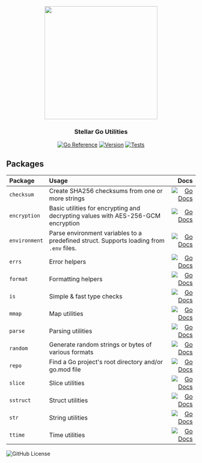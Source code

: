 <div align="center">

<img src="https://res.cloudinary.com/stellaraf/image/upload/v1604277355/stellar-logo-gradient.svg" width="300">

### Stellar Go Utilities

[![Go Reference](https://img.shields.io/badge/godoc-reference-007D9C.svg?style=for-the-badge)](https://pkg.go.dev/go.stellar.af/go-utils) [![Version](https://img.shields.io/github/v/tag/stellaraf/go-utils?color=%2306D6A0&label=version&style=for-the-badge)](https://github.com/stellaraf/go-utils/tags) [![Tests](https://img.shields.io/github/actions/workflow/status/stellaraf/go-utils/tests.yml?style=for-the-badge)](https://github.com/stellaraf/go-utils/actions/workflows/tests.yml)
  
</div>

## Packages

| Package       | Usage                                                                                   |                                                                                                                                             Docs |
| :------------ | :-------------------------------------------------------------------------------------- | -----------------------------------------------------------------------------------------------------------------------------------------------: |
| `checksum`    | Create SHA256 checksums from one or more strings                                        |    [![Go Docs](https://img.shields.io/badge/godoc-reference-007D9C.svg?style=for-the-badge)](https://pkg.go.dev/go.stellar.af/go-utils/checksum) |
| `encryption`  | Basic utilities for encrypting and decrypting values with AES-256-GCM encryption        |  [![Go Docs](https://img.shields.io/badge/godoc-reference-007D9C.svg?style=for-the-badge)](https://pkg.go.dev/go.stellar.af/go-utils/encryption) |
| `environment` | Parse environment variables to a predefined struct. Supports loading from `.env` files. | [![Go Docs](https://img.shields.io/badge/godoc-reference-007D9C.svg?style=for-the-badge)](https://pkg.go.dev/go.stellar.af/go-utils/environment) |
| `errs`        | Error helpers                                                                           |        [![Go Docs](https://img.shields.io/badge/godoc-reference-007D9C.svg?style=for-the-badge)](https://pkg.go.dev/go.stellar.af/go-utils/errs) |
| `format`      | Formatting helpers                                                                      |      [![Go Docs](https://img.shields.io/badge/godoc-reference-007D9C.svg?style=for-the-badge)](https://pkg.go.dev/go.stellar.af/go-utils/format) |
| `is`          | Simple & fast type checks                                                               |          [![Go Docs](https://img.shields.io/badge/godoc-reference-007D9C.svg?style=for-the-badge)](https://pkg.go.dev/go.stellar.af/go-utils/is) |
| `mmap`        | Map utilities                                                                           |        [![Go Docs](https://img.shields.io/badge/godoc-reference-007D9C.svg?style=for-the-badge)](https://pkg.go.dev/go.stellar.af/go-utils/mmap) |
| `parse`       | Parsing utilities                                                                       |       [![Go Docs](https://img.shields.io/badge/godoc-reference-007D9C.svg?style=for-the-badge)](https://pkg.go.dev/go.stellar.af/go-utils/parse) |
| `random`      | Generate random strings or bytes of various formats                                     |      [![Go Docs](https://img.shields.io/badge/godoc-reference-007D9C.svg?style=for-the-badge)](https://pkg.go.dev/go.stellar.af/go-utils/random) |
| `repo`        | Find a Go project's root directory and/or go.mod file                                   |        [![Go Docs](https://img.shields.io/badge/godoc-reference-007D9C.svg?style=for-the-badge)](https://pkg.go.dev/go.stellar.af/go-utils/repo) |
| `slice`       | Slice utilities                                                                         |       [![Go Docs](https://img.shields.io/badge/godoc-reference-007D9C.svg?style=for-the-badge)](https://pkg.go.dev/go.stellar.af/go-utils/slice) |
| `sstruct`     | Struct utilities                                                                        |     [![Go Docs](https://img.shields.io/badge/godoc-reference-007D9C.svg?style=for-the-badge)](https://pkg.go.dev/go.stellar.af/go-utils/sstruct) |
| `str`         | String utilities                                                                        |         [![Go Docs](https://img.shields.io/badge/godoc-reference-007D9C.svg?style=for-the-badge)](https://pkg.go.dev/go.stellar.af/go-utils/str) |
| `ttime`       | Time utilities                                                                          |       [![Go Docs](https://img.shields.io/badge/godoc-reference-007D9C.svg?style=for-the-badge)](https://pkg.go.dev/go.stellar.af/go-utils/ttime) |

![GitHub License](https://img.shields.io/github/license/stellaraf/go-utils?style=for-the-badge&color=black)
